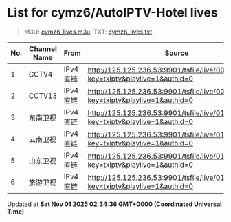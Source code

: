 # List for **cymz6/AutoIPTV-Hotel lives**

> M3U: [cymz6_lives.m3u](/cymz6_lives.m3u), TXT: [cymz6_lives.txt](/txt/cymz6_lives.txt)

| No. | Channel Name | From | Source |
| --- | ------------ | ---- | ------ |
| 1 | CCTV4 | IPv4 直链 | <http://125.125.236.53:9901/tsfile/live/0004_1.m3u8?key=txiptv&playlive=1&authid=0> |
| 2 | CCTV13 | IPv4 直链 | <http://125.125.236.53:9901/tsfile/live/0013_1.m3u8?key=txiptv&playlive=1&authid=0> |
| 3 | 东南卫视 | IPv4 直链 | <http://125.125.236.53:9901/tsfile/live/0137_1.m3u8?key=txiptv&playlive=1&authid=0> |
| 4 | 云南卫视 | IPv4 直链 | <http://125.125.236.53:9901/tsfile/live/0119_1.m3u8?key=txiptv&playlive=1&authid=0> |
| 5 | 山东卫视 | IPv4 直链 | <http://125.125.236.53:9901/tsfile/live/0131_1.m3u8?key=txiptv&playlive=1&authid=0> |
| 6 | 旅游卫视 | IPv4 直链 | <http://125.125.236.53:9901/tsfile/live/0114_1.m3u8?key=txiptv&playlive=1&authid=0> |

Updated at **Sat Nov 01 2025 02:34:36 GMT+0000 (Coordinated Universal Time)**
